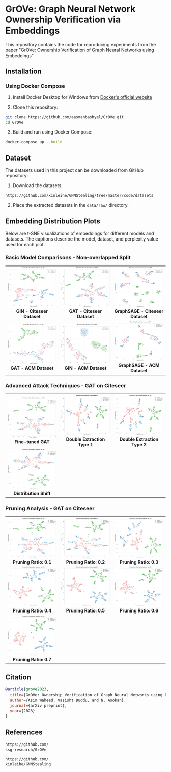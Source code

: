 # GrOVe: Graph Neural Network Ownership Verification via Embeddings

This repository contains the code for reproducing experiments from the paper "GrOVe: Ownership Verification of Graph Neural Networks using Embeddings"

## Installation 

### Using Docker Compose

1. Install Docker Desktop for Windows from [Docker's official website](https://www.docker.com/products/docker-desktop/)

2. Clone this repository:
```bash
git clone https://github.com/aasmanbashyal/GrOVe.git
cd GrOVe
```

3. Build and run using Docker Compose:
```bash
docker-compose up --build
```

## Dataset

The datasets used in this project can be downloaded from GitHub repository:

1. Download the datasets:
```bash
https://github.com/xinleihe/GNNStealing/tree/master/code/datasets
```

2. Place the extracted datasets in the `data/raw/` directory.



## Embedding Distribution Plots

Below are t-SNE visualizations of embeddings for different models and datasets. The captions describe the model, dataset, and perplexity value used for each plot.

### Basic Model Comparisons - Non-overlapped Split

<table>
<tr>
<td align="center" width="33%">
<img src="visualizations/non-overlapped/gin_citeseer/citeseer_tsne_per_30.png" alt="GIN Citeseer" width="300"/>
<br><b>GIN - Citeseer Dataset</b>
</td>
<td align="center" width="33%">
<img src="visualizations/non-overlapped/gat_citeseer/citeseer_tsne_per_30.png" alt="GAT Citeseer" width="300"/>
<br><b>GAT - Citeseer Dataset</b>
</td>
<td align="center" width="33%">
<img src="visualizations/non-overlapped/sage_citeseer/citeseer_tsne_per_30.png" alt="GraphSAGE Citeseer" width="300"/>
<br><b>GraphSAGE - Citeseer Dataset</b>
</td>
</tr>
<tr>
<td align="center" width="33%">
<img src="visualizations/non-overlapped/gat_acm/acm_tsne_per_30.png" alt="GAT ACM" width="300"/>
<br><b>GAT - ACM Dataset</b>
</td>
<td align="center" width="33%">
<img src="visualizations/non-overlapped/gin_acm/acm_tsne_per_30.png" alt="GIN ACM" width="300"/>
<br><b>GIN - ACM Dataset</b>
</td>
<td align="center" width="33%">
<img src="visualizations/non-overlapped/sage_acm/acm_tsne_per_30.png" alt="GraphSAGE ACM" width="300"/>
<br><b>GraphSAGE - ACM Dataset</b>
</td>
</tr>
</table>

### Advanced Attack Techniques - GAT on Citeseer

<table>
<tr>
<td align="center" width="33%">
<img src="test_advance/new_visualizations/non-overlapped/gat_citeseer_fine_tuning/citeseer_tsne_per_30.png" alt="Fine-tuned GAT" width="300"/>
<br><b>Fine-tuned GAT</b>
</td>
<td align="center" width="33%">
<img src="test_advance/new_visualizations/non-overlapped/gat_citeseer_double_extraction/citeseer_tsne_per_30.png" alt="Double Extraction Type 1" width="300"/>
<br><b>Double Extraction Type 1</b>
</td>
<td align="center" width="33%">
<img src="test_advance/new_visualizations/non-overlapped/gat_citeseer_double_extraction_type2/citeseer_tsne_per_30.png" alt="Double Extraction Type 2" width="300"/>
<br><b>Double Extraction Type 2</b>
</td>
</tr>
<tr>
<td align="center" width="33%">
<img src="test_advance/new_visualizations/non-overlapped/gat_citeseer_distribution_shift/citeseer_tsne_per_30.png" alt="Distribution Shift" width="300"/>
<br><b>Distribution Shift</b>
</td>
<td align="center" width="33%">
</td>
<td align="center" width="33%">
</td>
</tr>
</table>

### Pruning Analysis - GAT on Citeseer

<table>
<tr>
<td align="center" width="33%">
<img src="test_advance/new_visualizations/non-overlapped/gat_citeseer_pruning_01/citeseer_tsne_per_30.png" alt="Pruning 0.1" width="300"/>
<br><b>Pruning Ratio: 0.1</b>
</td>
<td align="center" width="33%">
<img src="test_advance/new_visualizations/non-overlapped/gat_citeseer_pruning_02/citeseer_tsne_per_30.png" alt="Pruning 0.2" width="300"/>
<br><b>Pruning Ratio: 0.2</b>
</td>
<td align="center" width="33%">
<img src="test_advance/new_visualizations/non-overlapped/gat_citeseer_pruning_03/citeseer_tsne_per_30.png" alt="Pruning 0.3" width="300"/>
<br><b>Pruning Ratio: 0.3</b>
</td>
</tr>
<tr>
<td align="center" width="33%">
<img src="test_advance/new_visualizations/non-overlapped/gat_citeseer_pruning_04/citeseer_tsne_per_30.png" alt="Pruning 0.4" width="300"/>
<br><b>Pruning Ratio: 0.4</b>
</td>
<td align="center" width="33%">
<img src="test_advance/new_visualizations/non-overlapped/gat_citeseer_pruning_05/citeseer_tsne_per_30.png" alt="Pruning 0.5" width="300"/>
<br><b>Pruning Ratio: 0.5</b>
</td>
<td align="center" width="33%">
<img src="test_advance/new_visualizations/non-overlapped/gat_citeseer_pruning_06/citeseer_tsne_per_30.png" alt="Pruning 0.6" width="300"/>
<br><b>Pruning Ratio: 0.6</b>
</td>
</tr>
<tr>
<td align="center" width="33%">
<img src="test_advance/new_visualizations/non-overlapped/gat_citeseer_pruning_07/citeseer_tsne_per_30.png" alt="Pruning 0.7" width="300"/>
<br><b>Pruning Ratio: 0.7</b>
</td>
<td align="center" width="33%">
</td>
<td align="center" width="33%">
</td>
</tr>
</table>

## Citation

```bibtex
@article{grove2023,
  title={GrOVe: Ownership Verification of Graph Neural Networks using Embeddings},
  author={Asim Waheed, Vasisht Duddu, and N. Asokan},
  journal={arXiv preprint},
  year={2023}
}
```
## References

```
https://github.com/
ssg-research/GrOVe
```

```
https://github.com/
xinleihe/GNNStealing
```